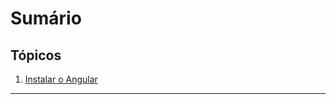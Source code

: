 # Sumário

## Tópicos

1. [Instalar o Angular](https://github.com/daniloasdotcom/angularchecklist/blob/main/Notebooks/Português/lesson1st.md)

---

